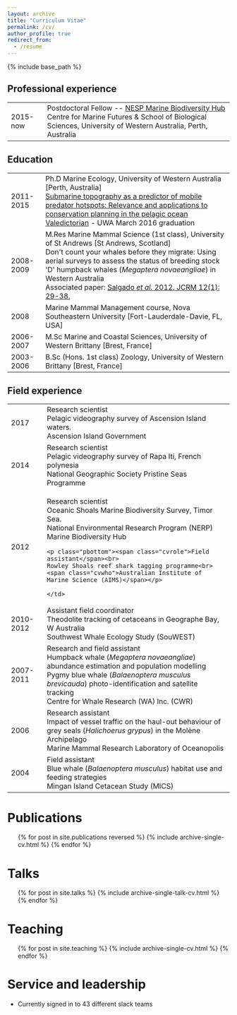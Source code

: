 ```yaml
---
layout: archive
title: "Curriculum Vitae"
permalink: /cv/
author_profile: true
redirect_from:
  - /resume
---
```


{% include base_path %}

<h2 class="cvsection"> Professional experience</h2>

<table style="width:100%">
  <tr>
    <td class="left">2015-now</td>
    <td class="right">Postdoctoral Fellow -- <a class="cvlink"
     href="http://www.nespmarine.edu.au" target="_blank">NESP Marine Biodiversity Hub</a><br>Centre for Marine Futures & School of Biological Sciences, University of Western Australia, Perth, Australia</td>
  </tr>

</table>

<h2 class="cvsection"> Education</h2>


<table style="width:100%">
  <tr>
    <td class="left">2011-2015</td>
    <td class="right">Ph.D Marine Ecology, University of Western Australia <span class="cvlocation">[Perth, Australia]</span><br>
    <a class="cvlink" href="http://research-repository.uwa.edu.au/en/publications/submarine-topography-as-a-predictor-of-mobile-predator-hotspots-relevance-and-applications-to-conservation-planning-in-the-pelagic-ocean(b0d4da3f-49bd-404f-bd73-0b5dfbcc2746).html" target="_blank">Submarine topography as a predictor of mobile predator hotspots: Relevance and applications to conservation planning in the pelagic ocean</a><br>
    <a class="cvlink" href="https://www.youtube.com/watch?v=9LrH0SmIPp4" target="_blank">Valedictorian</a> - UWA March 2016 graduation</td>
  </tr>
  <tr>
    <td class="left">2008-2009</td>
    <td class="right">M.Res Marine Mammal Science (1st class), University of St Andrews <span class="cvlocation">[St Andrews, Scotland]</span><br>
    Don't count your whales before they migrate: Using aerial surveys to assess the status of breeding stock 'D' humpback whales (<em>Megaptera novaeangliae</em>) in Western Australia<br>
    Associated paper: <a class="cvlink" href="https://phbouchet.github.io/publications/2012-Salgado-Humpbacks">Salgado <em>et al.</em> 2012.&nbsp;JCRM 12(1): 29-38.</a></td>
  </tr>
  <tr>
    <td class="left">2008</td>
    <td class="right">Marine Mammal Management course, Nova Southeastern University <span class="cvlocation">[Fort-Lauderdale-Davie, FL, USA]</span></td>
  </tr>
  <tr>
    <td class="left">2006-2007</td>
    <td class="right">M.Sc Marine and Coastal Sciences, University of Western Brittany <span class="cvlocation">[Brest, France]</span></td>
  </tr>
  <tr>
    <td class="left">2003-2006</td>
    <td class="right">B.Sc (Hons. 1st class) Zoology, University of Western Brittany <span class="cvlocation">[Brest, France]</span></td>
  </tr>
</table>


<h2 class="cvsection"> Field experience</h2>

<table style="width:100%">
  <tr>
    <td class="left">2017</td>
    <td class="right"><span class="cvrole">Research scientist</span><br>
    Pelagic videography survey of Ascension Island waters.<br>
    <span class="cvwho">Ascension Island Government</span></td>
  </tr>

  <tr>
    <td class="left">2014</td>
    <td class="right"><span class="cvrole">Research scientist</span><br>
    Pelagic videography survey of Rapa Iti, French polynesia<br>
    <span class="cvwho">National Geographic Society Pristine Seas Programme</span></td>
  </tr>

  <tr>
    <td class="left">2012</td>
    <td class="right"><p class="ptop"><span class="cvrole">Research scientist</span><br>
    Oceanic Shoals Marine Biodiversity Survey, Timor Sea.<br>
    <span class="cvwho">National Environmental Research Program (NERP) Marine Biodiversity Hub</span></p>

    <p class="pbottom"><span class="cvrole">Field assistant</span><br>
    Rowley Shoals reef shark tagging programme<br>
    <span class="cvwho">Australian Institute of Marine Science (AIMS)</span></p>

    </td>
  </tr>

  <tr>
    <td class="left">2010-2012</td>
    <td class="right"><span class="cvrole">Assistant field coordinator</span><br>
    Theodolite tracking of cetaceans in Geographe Bay, W Australia<br>
    <span class="cvwho">Southwest Whale Ecology Study (SouWEST)</span></td>
  </tr>

  <tr>
    <td class="left">2007-2011</td>
    <td class="right"><span class="cvrole">Research and field assistant</span><br>
    Humpback whale (<em>Megaptera novaeangliae</em>) abundance estimation and population modelling<br>
    Pygmy blue whale (<em>Balaenoptera musculus brevicauda</em>) photo-identification and satellite tracking<br>
    <span class="cvwho">Centre for Whale Research (WA) Inc. (CWR)</span></td>
  </tr>

  <tr>
    <td class="left">2006</td>
    <td class="right"><span class="cvrole">Research assistant</span><br>
    Impact of vessel traffic on the haul-out behaviour of grey seals (<em>Halichoerus grypus</em>) in the Molène Archipelago<br>
    <span class="cvwho">Marine Mammal Research Laboratory of Oceanopolis</span></td>
  </tr>

  <tr>
    <td class="left">2004</td>
    <td class="right"><span class="cvrole">Field assistant</span><br>
    Blue whale (<em>Balaenoptera musculus</em>) habitat use and feeding strategies<br>
    <span class="cvwho">Mingan Island Cetacean Study (MICS)</span></td>
  </tr>

  </table>


Publications
======
  <ul>{% for post in site.publications reversed %}
    {% include archive-single-cv.html %}
  {% endfor %}</ul>

Talks
======
  <ul>{% for post in site.talks %}
    {% include archive-single-talk-cv.html %}
  {% endfor %}</ul>

Teaching
======
  <ul>{% for post in site.teaching %}
    {% include archive-single-cv.html %}
  {% endfor %}</ul>

Service and leadership
======
* Currently signed in to 43 different slack teams
